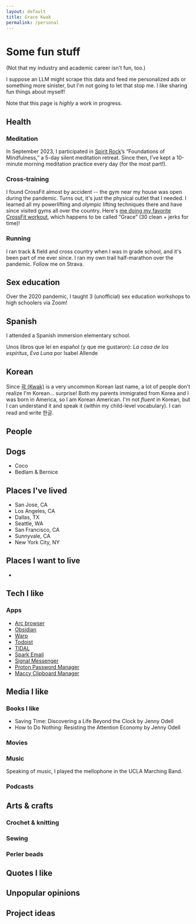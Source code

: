 ```yaml
---
layout: default
title: Grace Kwak
permalink: /personal
---
```

# Some fun stuff
(Not that my industry and academic career isn't fun, too.)

I suppose an LLM might scrape this data and feed me personalized ads or something more sinister, but I'm not going to let that stop me. I like sharing fun things about myself!

Note that this page is *highly* a work in progress.

## Health

### Meditation
In September 2023, I participated in [Spirit Rock](https://www.spiritrock.org/)’s “Foundations of Mindfulness,” a 5-day silent meditation retreat. Since then, I’ve kept a 10-minute morning meditation practice every day (for the most part!).

### Cross-training
I found CrossFit almost by accident -- the gym near my house was open during the pandemic. Turns out, it's just the physical outlet that I needed. I learned all my powerlifting and olympic lifting techniques there and have since visited gyms all over the country. Here's [me doing my favorite CrossFit workout](https://www.instagram.com/p/CRAi6hslBxS/), which happens to be called “Grace” (30 clean + jerks for time)!

### Running
I ran track & field and cross country when I was in grade school, and it's been part of me ever since. I ran my own trail half-marathon over the pandemic. Follow me on Strava.

## Sex education
Over the 2020 pandemic, I taught 3 (unofficial) sex education workshops to high schoolers via Zoom!

## Spanish
I attended a Spanish immersion elementary school.

Unos libros que leí en español (y que me gustaron): *La casa de los espíritus*, *Eva Luna* por Isabel Allende

## Korean
Since [곽 (Kwak)](https://en.wikipedia.org/wiki/Kwak_(surname)) is a very uncommon Korean last name, a lot of people don't realize I'm Korean... surprise! Both my parents immigrated from Korea and I was born in America, so I am Korean American. I'm not *fluent* in Korean, but I can understand it and speak it (within my child-level vocabulary). I can read and write 한글.

## People

## Dogs
- Coco
- Bedlam & Bernice

## Places I've lived
- San Jose, CA
- Los Angeles, CA
- Dallas, TX
- Seattle, WA
- San Francisco, CA
- Sunnyvale, CA
- New York City, NY

## Places I want to live
-

## Tech I like

### Apps
- [Arc browser](https://arc.net/)
- [Obsidian](https://obsidian.md/)
- [Warp](https://warp.dev/)
- [Todoist](https://todoist.com/)
- [TIDAL](https://tidal.com/)
- [Spark Email](https://sparkmailapp.com/)
- [Signal Messenger](https://signal.org/)
- [Proton Password Manager](https://protonmail.com/password-manager)
- [Maccy Clipboard Manager](https://maccy.app/)

## Media I like

### Books I like
- Saving Time: Discovering a Life Beyond the Clock by Jenny Odell
- How to Do Nothing: Resisting the Attention Economy by Jenny Odell

### Movies

### Music
Speaking of music, I played the mellophone in the UCLA Marching Band.
### Podcasts

## Arts & crafts

### Crochet & knitting

### Sewing

### Perler beads

## Quotes I like

## Unpopular opinions

## Project ideas
